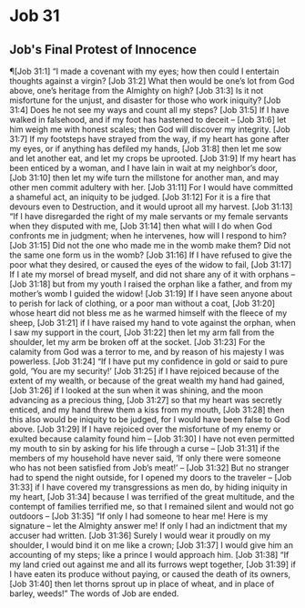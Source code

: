 # Job 31

## Job's Final Protest of Innocence
¶[Job 31:1] “I made a covenant with my eyes; how then could I entertain thoughts against a virgin?
[Job 31:2] What then would be one’s lot from God above, one’s heritage from the Almighty on high?
[Job 31:3] Is it not misfortune for the unjust, and disaster for those who work iniquity?
[Job 31:4] Does he not see my ways and count all my steps?
[Job 31:5] If I have walked in falsehood, and if my foot has hastened to deceit –
[Job 31:6] let him weigh me with honest scales; then God will discover my integrity.
[Job 31:7] If my footsteps have strayed from the way, if my heart has gone after my eyes, or if anything has defiled my hands,
[Job 31:8] then let me sow and let another eat, and let my crops be uprooted.
[Job 31:9] If my heart has been enticed by a woman, and I have lain in wait at my neighbor’s door,
[Job 31:10] then let my wife turn the millstone for another man, and may other men commit adultery with her.
[Job 31:11] For I would have committed a shameful act, an iniquity to be judged.
[Job 31:12] For it is a fire that devours even to Destruction, and it would uproot all my harvest.
[Job 31:13] “If I have disregarded the right of my male servants or my female servants when they disputed with me,
[Job 31:14] then what will I do when God confronts me in judgment; when he intervenes, how will I respond to him?
[Job 31:15] Did not the one who made me in the womb make them? Did not the same one form us in the womb?
[Job 31:16] If I have refused to give the poor what they desired, or caused the eyes of the widow to fail,
[Job 31:17] If I ate my morsel of bread myself, and did not share any of it with orphans –
[Job 31:18] but from my youth I raised the orphan like a father, and from my mother’s womb I guided the widow!
[Job 31:19] If I have seen anyone about to perish for lack of clothing, or a poor man without a coat,
[Job 31:20] whose heart did not bless me as he warmed himself with the fleece of my sheep,
[Job 31:21] if I have raised my hand to vote against the orphan, when I saw my support in the court,
[Job 31:22] then let my arm fall from the shoulder, let my arm be broken off at the socket.
[Job 31:23] For the calamity from God was a terror to me, and by reason of his majesty I was powerless.
[Job 31:24] “If I have put my confidence in gold or said to pure gold, ‘You are my security!’
[Job 31:25] if I have rejoiced because of the extent of my wealth, or because of the great wealth my hand had gained,
[Job 31:26] if I looked at the sun when it was shining, and the moon advancing as a precious thing,
[Job 31:27] so that my heart was secretly enticed, and my hand threw them a kiss from my mouth,
[Job 31:28] then this also would be iniquity to be judged, for I would have been false to God above.
[Job 31:29] If I have rejoiced over the misfortune of my enemy or exulted because calamity found him –
[Job 31:30] I have not even permitted my mouth to sin by asking for his life through a curse –
[Job 31:31] if the members of my household have never said, ‘If only there were someone who has not been satisfied from Job’s meat!’ –
[Job 31:32] But no stranger had to spend the night outside, for I opened my doors to the traveler –
[Job 31:33] if I have covered my transgressions as men do, by hiding iniquity in my heart,
[Job 31:34] because I was terrified of the great multitude, and the contempt of families terrified me, so that I remained silent and would not go outdoors –
[Job 31:35] “If only I had someone to hear me! Here is my signature – let the Almighty answer me! If only I had an indictment that my accuser had written.
[Job 31:36] Surely I would wear it proudly on my shoulder, I would bind it on me like a crown;
[Job 31:37] I would give him an accounting of my steps; like a prince I would approach him.
[Job 31:38] “If my land cried out against me and all its furrows wept together,
[Job 31:39] if I have eaten its produce without paying, or caused the death of its owners,
[Job 31:40] then let thorns sprout up in place of wheat, and in place of barley, weeds!” The words of Job are ended.
